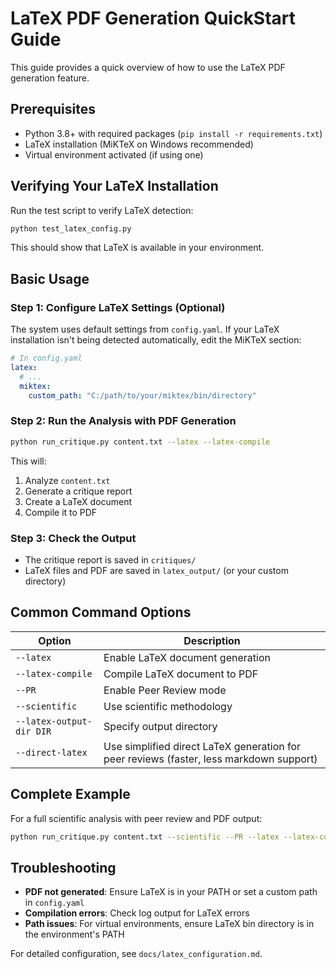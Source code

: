 
# LaTeX PDF Generation QuickStart Guide

This guide provides a quick overview of how to use the LaTeX PDF generation feature.

## Prerequisites

- Python 3.8+ with required packages (`pip install -r requirements.txt`)
- LaTeX installation (MiKTeX on Windows recommended)
- Virtual environment activated (if using one)

## Verifying Your LaTeX Installation

Run the test script to verify LaTeX detection:

```bash
python test_latex_config.py
```

This should show that LaTeX is available in your environment.

## Basic Usage

### Step 1: Configure LaTeX Settings (Optional)

The system uses default settings from `config.yaml`. If your LaTeX installation isn't being detected automatically, edit the MiKTeX section:

```yaml
# In config.yaml
latex:
  # ...
  miktex:
    custom_path: "C:/path/to/your/miktex/bin/directory"
```

### Step 2: Run the Analysis with PDF Generation

```bash
python run_critique.py content.txt --latex --latex-compile
```

This will:
1. Analyze `content.txt`
2. Generate a critique report
3. Create a LaTeX document
4. Compile it to PDF

### Step 3: Check the Output

- The critique report is saved in `critiques/`
- LaTeX files and PDF are saved in `latex_output/` (or your custom directory)

## Common Command Options

| Option | Description |
|--------|-------------|
| `--latex` | Enable LaTeX document generation |
| `--latex-compile` | Compile LaTeX document to PDF |
| `--PR` | Enable Peer Review mode |
| `--scientific` | Use scientific methodology |
| `--latex-output-dir DIR` | Specify output directory |
| `--direct-latex` | Use simplified direct LaTeX generation for peer reviews (faster, less markdown support) |

## Complete Example

For a full scientific analysis with peer review and PDF output:

```bash
python run_critique.py content.txt --scientific --PR --latex --latex-compile
```

## Troubleshooting

- **PDF not generated**: Ensure LaTeX is in your PATH or set a custom path in `config.yaml`
- **Compilation errors**: Check log output for LaTeX errors
- **Path issues**: For virtual environments, ensure LaTeX bin directory is in the environment's PATH

For detailed configuration, see `docs/latex_configuration.md`.
